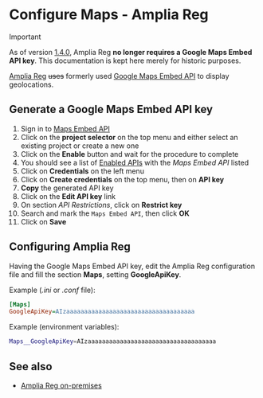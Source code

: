 ﻿# Configure Maps - Amplia Reg

> [!IMPORTANT]
> As of version [1.4.0](../changelog.md#v1-4-0), Amplia Reg **no longer requires a Google Maps Embed API key**. This documentation is kept here
> merely for historic purposes.

[Amplia Reg](../index.md) ~~uses~~ formerly used [Google Maps Embed API](https://developers.google.com/maps/documentation/embed/get-started) to display geolocations.

<a name="gen-key" />

## Generate a Google Maps Embed API key

1. Sign in to [Maps Embed API](https://console.cloud.google.com/apis/library/maps-embed-backend.googleapis.com)
1. Click on the **project selector** on the top menu and either select an existing project or create a new one
1. Click on the **Enable** button and wait for the procedure to complete
1. You should see a list of [Enabled APIs](https://console.cloud.google.com/google/maps-apis/api-list) with the *Maps Embed API* listed
1. Click on **Credentials** on the left menu
1. Click on **Create credentials** on the top menu, then on **API key**
1. **Copy** the generated API key
1. Click on the **Edit API key** link
1. On section *API Restrictions*, click on **Restrict key**
1. Search and mark the `Maps Embed API`, then click **OK**
1. Click on **Save**

## Configuring Amplia Reg

Having the Google Maps Embed API key, edit the Amplia Reg configuration file and fill the section **Maps**, setting **GoogleApiKey**.

Example (*.ini* or *.conf* file):

```ini
[Maps]
GoogleApiKey=AIzaaaaaaaaaaaaaaaaaaaaaaaaaaaaaaaaaaaa
```

Example (environment variables):

```sh
Maps__GoogleApiKey=AIzaaaaaaaaaaaaaaaaaaaaaaaaaaaaaaaaaaaa
```

## See also

* [Amplia Reg on-premises](index.md)
